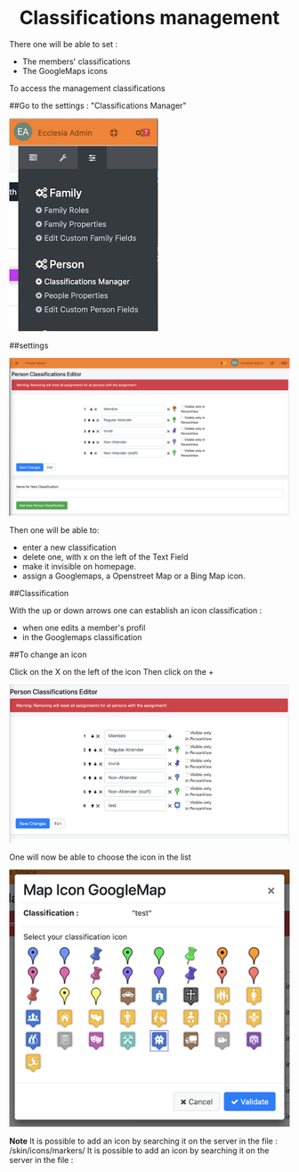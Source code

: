 # <center><big>Classifications management</big></center>

There one will be able to set :
- The members' classifications
- The GoogleMaps icons

To access the management classifications

##Go to the settings : "Classifications Manager"

![Screenshot](../../../../img/person/admin/personCustomize.png)

##settings

![Screenshot](../../../../img/person/admin/settings/personClassifications.png)

Then one will be able to:

- enter a new classification
- delete one, with x on the left of the Text Field
- make it invisible on homepage.
- assign a Googlemaps, a Openstreet Map or a Bing Map icon.

##Classification

With the up or down arrows one can establish an icon classification :

- when one edits a member's profil
- in the Googlemaps classification


##To change an icon

Click on the X on the left of the icon
Then click on the +

![Screenshot](../../../../img/person/admin/settings/addPersonclassification.png)

One will now be able to choose the icon in the list

![Screenshot](../../../../img/person/admin/settings/choosePersonClassification.png)

**Note** It is possible to add an icon by searching it on the server in the file :  /skin/icons/markers/
It is possible to add an icon by searching it on the server in the file :
